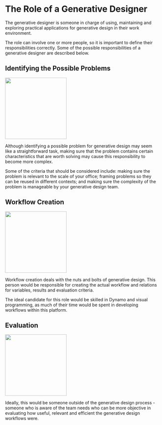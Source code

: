 # The Role of a Generative Designer

The generative designer is someone in charge of using, maintaining and exploring practical applications for generative design in their work environment. 

The role can involve one or more people, so it is important to define their responsibilities correctly. Some of the possible responsibilities of a generative designer are described below.

## Identifying the Possible Problems

<img src="../.gitbook/assets/therole1.png" style="width:200px;"/>

Although identifying a possible problem for generative design may seem like a straightforward task, making sure that the problem contains certain characteristics that are worth solving may cause this responsibility to become more complex. 

Some of the criteria that should be considered include: making sure the problem is relevant to the scale of your office; framing problems so they can be reused in different contexts; and making sure the complexity of the problem is manageable by your generative design team.

## Workflow Creation

<img src="../.gitbook/assets/therole2.png" style="width:200px;"/>

Workflow creation deals with the nuts and bolts of generative design. This person would be responsible for creating the actual workflow and relations for variables, results and evaluation criteria. 

The ideal candidate for this role would be skilled in Dynamo and visual programming, as much of their time would be spent in developing workflows within this platform.

## Evaluation

<img src="../.gitbook/assets/therole3.png" style="width:200px;"/>

Ideally, this would be someone outside of the generative design process - someone who is aware of the team needs who can be more objective in evaluating how useful, relevant and efficient the generative design workflows were.

